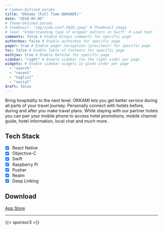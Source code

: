 ```yaml
---
# Common-Defined params
title: "Okkami (Full Time @OKKAMI)"
date: "2018-05-05"
# Theme-Defined params
# thumbnail: "img/indo-conf-2020.jpeg" # Thumbnail image
# lead: "Understanding type of wrapper pattern in Swift" # Lead text
comments: false # Enable Disqus comments for specific page
authorbox: false # Enable authorbox for specific page
pager: true # Enable pager navigation (prev/next) for specific page
toc: false # Enable Table of Contents for specific page
mathjax: true # Enable MathJax for specific page
sidebar: "right" # Enable sidebar (on the right side) per page
widgets: # Enable sidebar widgets in given order per page
  - "search"
  - "recent"
  - "taglist"
  - "social"
draft: false
---
```


Bring hospitality to the next level. OKKAMI lets you get better service during all parts of your travel journey. Personally connect with hotels before, during and after you make travel plans. While staying with our partner hotels you can pair your mobile phone to access hotel promotions, mobile channel guide, hotel information, local chat and much more.

## Tech Stack

- [x] React Native
- [x] Objective-C
- [x] Swift
- [x] Raspberry Pi
- [x] Pusher
- [x] Realm
- [x] Deep Linking

## Download

[App Store](https://apps.apple.com/th/app/okkami/id1241655886)

---

{{< sponsor3 >}}
